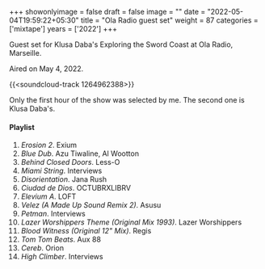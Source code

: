 +++
showonlyimage = false
draft = false
image = ""
date = "2022-05-04T19:59:22+05:30"
title = "Ola Radio guest set"
weight = 87
categories = ['mixtape']
years = ['2022']
+++

Guest set for Klusa Daba's Exploring the Sword Coast at Ola Radio, Marseille.


<!--more-->

Aired on May 4, 2022.


{{<soundcloud-track 1264962388>}}

Only the first hour of the show was selected by me. The second one is Klusa Daba's.

#### Playlist


1. _Erosion 2_. Exium
2. _Blue Dub_. Azu Tiwaline, Al Wootton
3. _Behind Closed Doors_. Less-O
4. _Miami String_. Interviews
4. _Disorientation_. Jana Rush
5. _Ciudad de Dios_. OCTUBRXLIBRV
6. _Elevium A_. LOFT
7. _Velez (A Made Up Sound Remix 2)_. Asusu
8. _Petman_. Interviews
9. _Lazer Worshippers Theme (Original Mix 1993)_.  Lazer Worshippers
10. _Blood Witness (Original 12" Mix)_. Regis
11. _Tom Tom Beats_. Aux 88
12. _Cereb_.	Orion
13. _High Climber_. Interviews